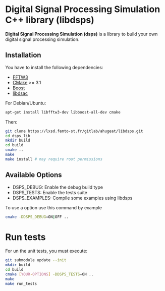 Digital Signal Processing Simulation C++ library (libdsps)
==========================================================

**Digital Signal Processing Simulation (dsps)** is a library to build your own digital signal processing simulation.

Installation
------------

You have to install the following dependencies:

- [FFTW3](http://www.fftw.org/)
- [CMake](https://cmake.org/) >= 3.1
- [Boost](http://www.boost.org/)
- [libdsac](https://lxsd.femto-st.fr/gitlab/ahugeat/libdsac)

For Debian/Ubuntu:

```sh
apt-get install libfftw3-dev libboost-all-dev cmake
```

Then:

```sh
git clone https://lxsd.femto-st.fr/gitlab/ahugeat/libdsps.git
cd dsps_lib
mkdir build
cd build
cmake ..
make
make install # may require root permissions
```

Available Options
-----------------

- DSPS_DEBUG: Enable the debug build type
- DSPS_TESTS: Enable the tests suite
- DSPS_EXAMPLES: Compile some examples using libdsps

To use a option use this command by example
```sh
cmake -DDSPS_DEBUG=ON|OFF ..
```

Run tests
=========
For un the unit tests, you must execute:
```sh
git submodule update --init
mkdir build
cd build
cmake [YOUR-OPTIONS] -DDSPS_TESTS=ON ..
make
make run_tests
```
